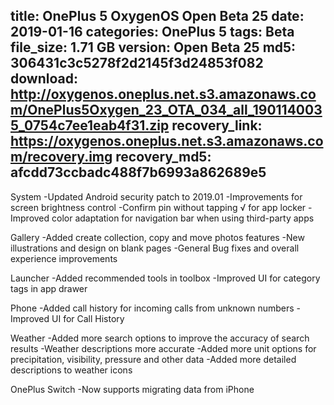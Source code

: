title: OnePlus 5 OxygenOS Open Beta 25
date: 2019-01-16
categories: OnePlus 5
tags: Beta
file_size: 1.71 GB
version: Open Beta 25
md5: 306431c3c5278f2d2145f3d24853f082
download: http://oxygenos.oneplus.net.s3.amazonaws.com/OnePlus5Oxygen_23_OTA_034_all_1901140035_0754c7ee1eab4f31.zip
recovery_link: https://oxygenos.oneplus.net.s3.amazonaws.com/recovery.img
recovery_md5: afcdd73ccbadc488f7b6993a862689e5
---
System
-Updated Android security patch to 2019.01
-Improvements for screen brightness control
-Confirm pin without tapping √ for app locker
-Improved color adaptation for navigation bar when using third-party apps

Gallery
-Added create collection, copy and move photos features
-New illustrations and design on blank pages
-General Bug fixes and overall experience improvements

Launcher
-Added recommended tools in toolbox
-Improved UI for category tags in app drawer

Phone
-Added call history for incoming calls from unknown numbers
-Improved UI for Call History

Weather
-Added more search options to improve the accuracy of search results
-Weather descriptions more accurate
-Added more unit options for precipitation, visibility, pressure and other data
-Added more detailed descriptions to weather icons

OnePlus Switch
-Now supports migrating data from iPhone
